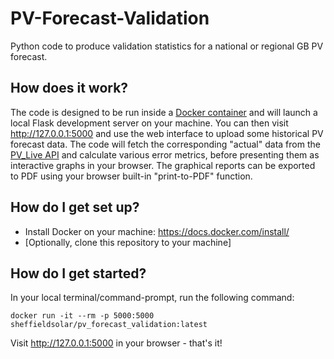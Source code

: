 # PV-Forecast-Validation

Python code to produce validation statistics for a national or regional GB PV forecast.

## How does it work?

The code is designed to be run inside a [Docker container](https://hub.docker.com/repository/docker/sheffieldsolar/pv_forecast_validation) and will launch a local Flask development server on your machine. You can then visit http://127.0.0.1:5000 and use the web interface to upload some historical PV forecast data. The code will fetch the corresponding "actual" data from the [PV_Live API](https://www.solar.sheffield.ac.uk/pvlive/) and calculate various error metrics, before presenting them as interactive graphs in your browser. The graphical reports can be exported to PDF using your browser built-in "print-to-PDF" function.

## How do I get set up?

* Install Docker on your machine: https://docs.docker.com/install/
* [Optionally, clone this repository to your machine]

## How do I get started?

In your local terminal/command-prompt, run the following command:

`docker run -it --rm -p 5000:5000 sheffieldsolar/pv_forecast_validation:latest`

Visit http://127.0.0.1:5000 in your browser - that's it!
